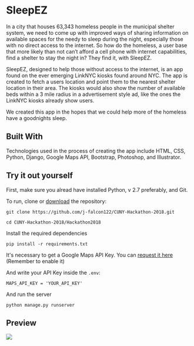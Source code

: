 # SleepEZ

In a city that houses 63,343 homeless people in the municipal shelter system, we need to come up with improved ways of sharing information on available spaces for the needy to sleep during the night, especially those with no direct access to the internet. So how do the homeless, a user base that more likely than not can’t afford a cell phone with internet capabilities, find a shelter to stay the night in? They find it, with SleepEZ.


SleepEZ, designed to help those without access to the internet, is an app found on the ever emerging LinkNYC kiosks found around NYC. The app is created to fetch a users location and point them to the nearest shelter location in their area. The kiosks would also show the number of available beds within a 3 mile radius in a advertisement style ad, like the ones the LinkNYC kiosks already show users. 


We created this app in the hopes that we could help more of the homeless have a goodnights sleep.

## Built With 

Technologies used in the process of creating the app include HTML, CSS, Python, Django, Google Maps API, Bootstrap, Photoshop, and Illustrator.

## Try it out yourself
First, make sure you alread have installed Python, v 2.7 preferably, and Git.

To run, clone or [download](https://github.com/j-falcon122/CUNY-Hackathon-2018/archive/master.zip) the repository:

`git clone https://github.com/j-falcon122/CUNY-Hackathon-2018.git`

`cd CUNY-Hackathon-2018/Hackathon2018`

Install the required dependencies

`pip install -r requirements.txt`

It's necessary to get a Google Maps API Key. You can [request it here](https://developers.google.com/maps/documentation/javascript/get-api-key) (Remember to enable it)

And write your API Key inside the `.env`:

```MAPS_API_KEY = 'YOUR_API_KEY' ```


 And run the server
 
`python manage.py runserver`

## Preview 

<img src="https://user-images.githubusercontent.com/23161228/39408392-7f9ad064-4ba3-11e8-80ee-a799aa094b40.png">
